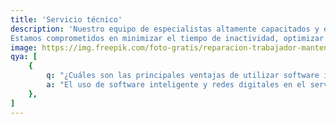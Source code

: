 ```yaml
---
title: 'Servicio técnico'
description: 'Nuestro equipo de especialistas altamente capacitados y experimentados está listo para brindarle una amplia gama de servicios, desde el mantenimiento preventivo hasta reparaciones rápidas y efectivas. Nos enorgullece ser tu socio en la búsqueda de la excelencia y la eficiencia en tus operaciones.
Estamos comprometidos en minimizar el tiempo de inactividad, optimizar la vida útil de sus herramientas y garantizar la seguridad en el trabajo.'
image: https://img.freepik.com/foto-gratis/reparacion-trabajador-mantenimiento-servicio_23-2149176718.jpg
qya: [
    {
        q: "¿Cuáles son las principales ventajas de utilizar software inteligente y redes digitales en el servicio técnico de herramientas industriales?",
        a: "El uso de software inteligente y redes digitales en el servicio técnico permite un monitoreo en tiempo real, diagnósticos precisos y la posibilidad de realizar ajustes y actualizaciones de forma remota, mejorando la eficiencia y reduciendo el tiempo de inactividad.",
    },
]
---
```

